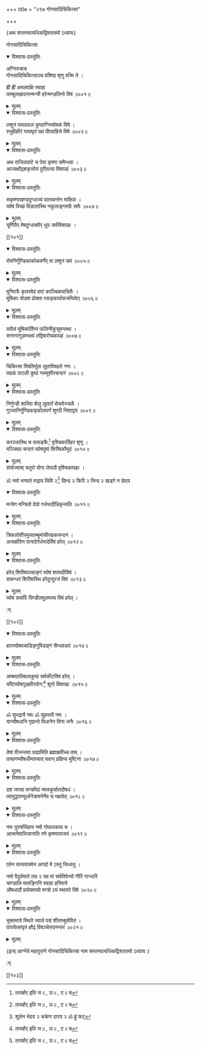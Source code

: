 +++
title = "२९७ गोनसादिचिकित्सा"

+++

\{अथ सप्तनवत्यधिकद्विशततमो ऽध्यायः\}

गोनसादिचिकित्सा  
    

<details open><summary>विश्वास-प्रस्तुतिः</summary>

अग्निरुचाच  
गोनसादिचिकित्साञ्च वशिष्ठ शृणु वच्मि ते ।  
    
ह्रीं ह्रीं अमलपक्षि स्वाहा  
ताम्बूलखादनान्मन्त्री हरेन्मण्डलिनो विषं   ॥००१॥
</details>

<details><summary>मूलम्</summary>

अग्निरुचाच  
गोनसादिचिकित्साञ्च वशिष्ठ शृणु वच्मि ते ।  
    
ह्रीं ह्रीं अमलपक्षि स्वाहा  
ताम्बूलखादनान्मन्त्री हरेन्मण्डलिनो विषं   ॥००१॥
</details>  

<details open><summary>विश्वास-प्रस्तुतिः</summary>

लशुनं रामठफलं कुष्ठाग्निव्योषकं विषे   ।  
स्नुहीक्षीरं गव्यघृतं पक्षं पीत्वाहिजे विषे   ॥००२॥
</details>

<details><summary>मूलम्</summary>

लशुनं रामठफलं कुष्ठाग्निव्योषकं विषे   ।  
स्नुहीक्षीरं गव्यघृतं पक्षं पीत्वाहिजे विषे   ॥००२॥
</details>  

<details open><summary>विश्वास-प्रस्तुतिः</summary>

अथ राजिलदष्टे च पेया कृष्णा समैन्धवा ।  
आज्यक्षौद्रशकृत्तोयं पुरीतत्या विषापहं   ॥००३॥
</details>

<details><summary>मूलम्</summary>

अथ राजिलदष्टे च पेया कृष्णा समैन्धवा ।  
आज्यक्षौद्रशकृत्तोयं पुरीतत्या विषापहं   ॥००३॥
</details>  

<details open><summary>विश्वास-प्रस्तुतिः</summary>

सकृष्णाखण्डदुग्धाज्यं पातव्यन्तेन माक्षिकं   ।  
व्योषं पिच्छं विडालास्थि नकुलाङ्गरुहैः समैः   ॥००४॥
</details>

<details><summary>मूलम्</summary>

सकृष्णाखण्डदुग्धाज्यं पातव्यन्तेन माक्षिकं   ।  
व्योषं पिच्छं विडालास्थि नकुलाङ्गरुहैः समैः   ॥००४॥
</details>  
चूर्णितैर् मेषदुग्धाक्तैर् धूपः सर्वविषापहः   ।  

[[१०१]]
    

<details open><summary>विश्वास-प्रस्तुतिः</summary>

रोमनिर्गुण्डिकाकोकवर्णैर् वा लशुनं समं ॥००५॥
</details>

<details><summary>मूलम्</summary>

रोमनिर्गुण्डिकाकोकवर्णैर् वा लशुनं समं ॥००५॥
</details>  

<details open><summary>विश्वास-प्रस्तुतिः</summary>

मुनिपत्रैः कृतस्वेदं दष्टं काञ्चिकपाचितैः   ।  
मूषिकाः षोडश प्रोक्ता रसङ्कार्पासजम्पिवेत्   ॥००६॥
</details>

<details><summary>मूलम्</summary>

मुनिपत्रैः कृतस्वेदं दष्टं काञ्चिकपाचितैः   ।  
मूषिकाः षोडश प्रोक्ता रसङ्कार्पासजम्पिवेत्   ॥००६॥
</details>  

<details open><summary>विश्वास-प्रस्तुतिः</summary>

सतैलं मूषिकार्तिघ्नं फलिनीकुसुमन्तथा ।  
सनागरगुडम्भक्ष्यं तद्विषारोचकापहं ॥००७॥
</details>

<details><summary>मूलम्</summary>

सतैलं मूषिकार्तिघ्नं फलिनीकुसुमन्तथा ।  
सनागरगुडम्भक्ष्यं तद्विषारोचकापहं ॥००७॥
</details>  

<details open><summary>विश्वास-प्रस्तुतिः</summary>

चिकित्सा विंषतिर्भूता लूताविषहरो गणः ।  
पद्मकं पाटली कुष्ठं नतमूशीरचन्दनं   ॥००८॥
</details>

<details><summary>मूलम्</summary>

चिकित्सा विंषतिर्भूता लूताविषहरो गणः ।  
पद्मकं पाटली कुष्ठं नतमूशीरचन्दनं   ॥००८॥
</details>  

<details open><summary>विश्वास-प्रस्तुतिः</summary>

निर्गुण्डी शारिवा शेलु लूतार्तं सेचयेज्जलैः ।  
गुञ्जानिर्गुण्डिकङ्कोलपर्णं शुण्ठी निशाद्वयं   ॥००९॥
</details>

<details><summary>मूलम्</summary>

निर्गुण्डी शारिवा शेलु लूतार्तं सेचयेज्जलैः ।  
गुञ्जानिर्गुण्डिकङ्कोलपर्णं शुण्ठी निशाद्वयं   ॥००९॥
</details>  

<details open><summary>विश्वास-प्रस्तुतिः</summary>

करञ्जास्थि च तत्पङ्कैः[^१] वृश्चिकार्तिहरं शृणु   ।  
मञ्जिष्ठा चन्दनं व्योषपुष्पं शिरीषकौमुदं   ॥०१०॥
</details>

<details><summary>मूलम्</summary>

करञ्जास्थि च तत्पङ्कैः[^१] वृश्चिकार्तिहरं शृणु   ।  
मञ्जिष्ठा चन्दनं व्योषपुष्पं शिरीषकौमुदं   ॥०१०॥
</details>  
संयोज्याश् चतुरो योगा लेपादौ वृश्चिकापहाः ।  
    
ॐ नमो भगवते रुद्राय चिवि २[^२] छिन्द २ किरि २ भिन्द २ खड्गे न छेदय  
[^२]: शूलेन भेदय २ चक्रेण दारय २ ॐ ह्रूं फट्  

<details open><summary>विश्वास-प्रस्तुतिः</summary>

मन्त्रेण मन्त्रितो देयो गर्धभादीन्निकृन्तति ॥०११॥
</details>

<details><summary>मूलम्</summary>

मन्त्रेण मन्त्रितो देयो गर्धभादीन्निकृन्तति ॥०११॥
</details>  

<details open><summary>विश्वास-प्रस्तुतिः</summary>

त्रिफलोशीरमुस्ताम्बुमांसीपद्मकचन्दनं ।  
अजाक्षीरेण पानादेर्गर्धभादेर्विषं हरेत् ॥०१२॥
</details>

<details><summary>मूलम्</summary>

त्रिफलोशीरमुस्ताम्बुमांसीपद्मकचन्दनं ।  
अजाक्षीरेण पानादेर्गर्धभादेर्विषं हरेत् ॥०१२॥
</details>  

<details open><summary>विश्वास-प्रस्तुतिः</summary>

हरेत् शिरीषपञ्चाङ्गं व्योषं शतपदीविषं   ।  
सकन्धरं शिरीषास्थि हरेदुन्दूरजं विषं   ॥०१३॥
</details>

<details><summary>मूलम्</summary>

हरेत् शिरीषपञ्चाङ्गं व्योषं शतपदीविषं   ।  
सकन्धरं शिरीषास्थि हरेदुन्दूरजं विषं   ॥०१३॥
</details>  
व्योषं ससर्पिः पिण्डीतमूलमस्य विषं हरेत्   ।  
    
:न्  
    
[^१]: तत्पक्षैर् इति ज॥ , ञ॥ , ट॥ च  
    
[^२]: चिरि २ इति ज॥  

[[१०२]]
    

<details open><summary>विश्वास-प्रस्तुतिः</summary>

क्षारव्योषवचाडिङ्गुविडङ्गं सैन्धवन्नतं   ॥०१४॥
</details>

<details><summary>मूलम्</summary>

क्षारव्योषवचाडिङ्गुविडङ्गं सैन्धवन्नतं   ॥०१४॥
</details>  

<details open><summary>विश्वास-प्रस्तुतिः</summary>

अम्बष्ठातिबलाकुष्ठं सर्वकीटविषं हरेत्   ।  
यष्टिव्योषगुडक्षीरयोगः[^१] शूनो विषापहः   ॥०१५॥
</details>

<details><summary>मूलम्</summary>

अम्बष्ठातिबलाकुष्ठं सर्वकीटविषं हरेत्   ।  
यष्टिव्योषगुडक्षीरयोगः[^१] शूनो विषापहः   ॥०१५॥
</details>  

<details open><summary>विश्वास-प्रस्तुतिः</summary>

ॐ सुभद्रायै नमः ॐ सुप्रभायै नमः ।  
यान्यौषधानि गृह्यन्ते विधानेन विना जनैः ॥०१६॥
</details>

<details><summary>मूलम्</summary>

ॐ सुभद्रायै नमः ॐ सुप्रभायै नमः ।  
यान्यौषधानि गृह्यन्ते विधानेन विना जनैः ॥०१६॥
</details>  

<details open><summary>विश्वास-प्रस्तुतिः</summary>

तेषां वीजन्त्व्या ग्राह्यमिति ब्रह्माब्रवीच्च ताम्   ।  
ताम्प्रणम्यौषधीम्पश्चात् यवान् प्रक्षिप्य मुष्टिना   ॥०१७॥
</details>

<details><summary>मूलम्</summary>

तेषां वीजन्त्व्या ग्राह्यमिति ब्रह्माब्रवीच्च ताम्   ।  
ताम्प्रणम्यौषधीम्पश्चात् यवान् प्रक्षिप्य मुष्टिना   ॥०१७॥
</details>  

<details open><summary>विश्वास-प्रस्तुतिः</summary>

दश जप्त्वा मन्त्रमिदं नमस्कुर्यात्तदौषधं ।  
त्वामुद्धराम्यूर्ध्वनेत्रामनेनैव च भक्षयेत् ॥०१८॥
</details>

<details><summary>मूलम्</summary>

दश जप्त्वा मन्त्रमिदं नमस्कुर्यात्तदौषधं ।  
त्वामुद्धराम्यूर्ध्वनेत्रामनेनैव च भक्षयेत् ॥०१८॥
</details>  

<details open><summary>विश्वास-प्रस्तुतिः</summary>

नमः पुरुषसिंहाय नमो गोपालकाय च ।  
आत्मनैवाभिजानाति रणे कृष्णपराजयं ॥०१९॥
</details>

<details><summary>मूलम्</summary>

नमः पुरुषसिंहाय नमो गोपालकाय च ।  
आत्मनैवाभिजानाति रणे कृष्णपराजयं ॥०१९॥
</details>  

<details open><summary>विश्वास-प्रस्तुतिः</summary>

एतेन सत्यवाक्येन अगदो मे ऽस्तु सिध्यतु ।  
    
नमो वैदूर्यमाते तन्न २ रक्ष मां सर्वविषेभ्यो गौरि गान्धारि  
चाण्डालि मातङ्गिनि स्वाहा हरिमाये  
औषधादौ प्रयोक्तव्यो मन्त्रो ऽयं स्थावरे विषे ॥०२०॥
</details>

<details><summary>मूलम्</summary>

एतेन सत्यवाक्येन अगदो मे ऽस्तु सिध्यतु ।  
    
नमो वैदूर्यमाते तन्न २ रक्ष मां सर्वविषेभ्यो गौरि गान्धारि  
चाण्डालि मातङ्गिनि स्वाहा हरिमाये  
औषधादौ प्रयोक्तव्यो मन्त्रो ऽयं स्थावरे विषे ॥०२०॥
</details>  

<details open><summary>विश्वास-प्रस्तुतिः</summary>

भुक्तमात्रे स्थिते ज्वाले पद्मं शीताम्बुसेवितं ।  
पाययेत्सघृतं क्षौद्रं विषञ्चेत्तदनन्तरं   ॥०२१॥
</details>

<details><summary>मूलम्</summary>

भुक्तमात्रे स्थिते ज्वाले पद्मं शीताम्बुसेवितं ।  
पाययेत्सघृतं क्षौद्रं विषञ्चेत्तदनन्तरं   ॥०२१॥
</details>

\{इत्य् आग्नेये महापुराणे गोनसादिचिकित्सा नाम सप्तनवत्यधिकद्विशततमो ऽध्यायः  }
    
:न्  
    
[^१]: षष्टिव्योषगुडक्षीरयोग इति क॥ , ज॥ , ञ॥ , ट च  

[[१०३]]
    